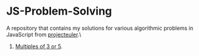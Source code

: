# JS-Problem-Solving
A repository that contains my solutions for various algorithmic problems in JavaScript from [projecteuler](https://projecteuler.net/archives).\
1. [Multiples of 3 or 5](https://projecteuler.net/problem=1).
